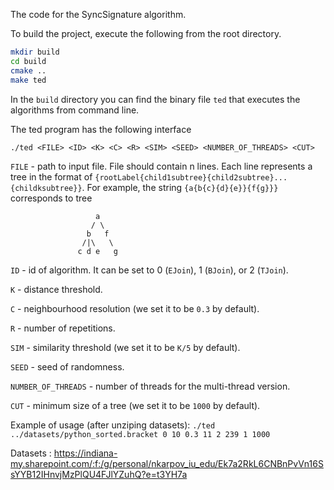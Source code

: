 The code for the SyncSignature algorithm. 

To build the project, execute the following from the root directory.
```bash
mkdir build
cd build
cmake ..
make ted
```
In the ``build`` directory you can find the binary file ``ted`` that executes the algorithms from command line.

The ted program has the following interface

```./ted <FILE> <ID> <K> <C> <R> <SIM> <SEED> <NUMBER_OF_THREADS> <CUT>```

``FILE`` - path to input file. File should contain n lines. Each line represents a tree in the format of ``{rootLabel{child1subtree}{child2subtree}...{childksubtree}}``. For example, the string ``{a{b{c}{d}{e}}{f{g}}}`` corresponds to tree 
~~~
                   a 
                  / \ 
                 b   f   
                /|\   \    
               c d e   g 
~~~


``ID`` - id of algorithm. It can be set to 0 (``EJoin``), 1 (``BJoin``), or 2 (``TJoin``).

``K`` - distance threshold.

``C`` - neighbourhood resolution (we set it to be ``0.3`` by default).

``R`` - number of repetitions.

``SIM`` - similarity threshold (we set it to be ``K/5`` by default).

``SEED`` - seed of randomness.

``NUMBER_OF_THREADS`` - number of threads for the multi-thread version.

``CUT`` - minimum size of a tree (we set it to be ``1000`` by default).

Example of usage (after unziping datasets):
```./ted ../datasets/python_sorted.bracket 0 10 0.3 11 2 239 1 1000```

Datasets : https://indiana-my.sharepoint.com/:f:/g/personal/nkarpov_iu_edu/Ek7a2RkL6CNBnPvVn16SsYYB12IHnvjMzPlQU4FJlYZuhQ?e=t3YH7a
